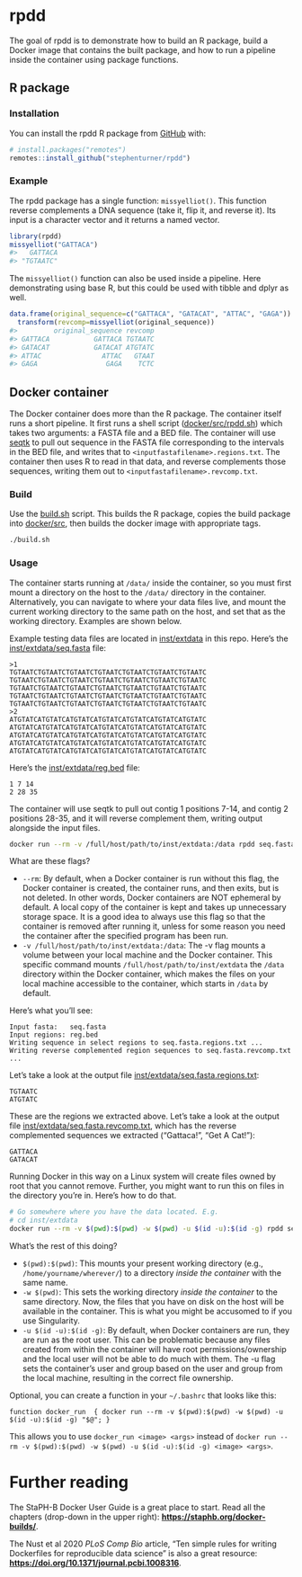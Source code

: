 
<!-- README.md is generated from README.Rmd. Please edit that file -->

# rpdd

The goal of rpdd is to demonstrate how to build an R package, build a
Docker image that contains the built package, and how to run a pipeline
inside the container using package functions.

## R package

### Installation

You can install the rpdd R package from
[GitHub](https://github.com/stephenturner/rpdd) with:

``` r
# install.packages("remotes")
remotes::install_github("stephenturner/rpdd")
```

### Example

The rpdd package has a single function: `missyelliot()`. This function
reverse complements a DNA sequence (take it, flip it, and reverse it).
Its input is a character vector and it returns a named vector.

``` r
library(rpdd)
missyelliot("GATTACA")
#>   GATTACA 
#> "TGTAATC"
```

The `missyelliot()` function can also be used inside a pipeline. Here
demonstrating using base R, but this could be used with tibble and dplyr
as well.

``` r
data.frame(original_sequence=c("GATTACA", "GATACAT", "ATTAC", "GAGA")) |>
  transform(revcomp=missyelliot(original_sequence))
#>         original_sequence revcomp
#> GATTACA           GATTACA TGTAATC
#> GATACAT           GATACAT ATGTATC
#> ATTAC               ATTAC   GTAAT
#> GAGA                 GAGA    TCTC
```

## Docker container

The Docker container does more than the R package. The container itself
runs a short pipeline. It first runs a shell script
([docker/src/rpdd.sh](docker/src/rpdd.sh)) which takes two arguments: a
FASTA file and a BED file. The container will use
[seqtk](https://github.com/lh3/seqtk) to pull out sequence in the FASTA
file corresponding to the intervals in the BED file, and writes that to
`<inputfastafilename>.regions.txt`. The container then uses R to read in
that data, and reverse complements those sequences, writing them out to
`<inputfastafilename>.revcomp.txt`.

### Build

Use the [build.sh](build.sh) script. This builds the R package, copies
the build package into [docker/src](docker/src), then builds the docker
image with appropriate tags.

``` sh
./build.sh
```

### Usage

The container starts running at `/data/` inside the container, so you
must first mount a directory on the host to the `/data/` directory in
the container. Alternatively, you can navigate to where your data files
live, and mount the current working directory to the same path on the
host, and set that as the working directory. Examples are shown below.

Example testing data files are located in [inst/extdata](inst/extdata)
in this repo. Here’s the
[inst/extdata/seq.fasta](inst/extdata/seq.fasta) file:

    >1
    TGTAATCTGTAATCTGTAATCTGTAATCTGTAATCTGTAATCTGTAATC
    TGTAATCTGTAATCTGTAATCTGTAATCTGTAATCTGTAATCTGTAATC
    TGTAATCTGTAATCTGTAATCTGTAATCTGTAATCTGTAATCTGTAATC
    TGTAATCTGTAATCTGTAATCTGTAATCTGTAATCTGTAATCTGTAATC
    TGTAATCTGTAATCTGTAATCTGTAATCTGTAATCTGTAATCTGTAATC
    >2
    ATGTATCATGTATCATGTATCATGTATCATGTATCATGTATCATGTATC
    ATGTATCATGTATCATGTATCATGTATCATGTATCATGTATCATGTATC
    ATGTATCATGTATCATGTATCATGTATCATGTATCATGTATCATGTATC
    ATGTATCATGTATCATGTATCATGTATCATGTATCATGTATCATGTATC
    ATGTATCATGTATCATGTATCATGTATCATGTATCATGTATCATGTATC

Here’s the [inst/extdata/reg.bed](inst/extdata/reg.bed) file:

    1 7 14
    2 28 35

The container will use seqtk to pull out contig 1 positions 7-14, and
contig 2 positions 28-35, and it will reverse complement them, writing
output alongside the input files.

``` sh
docker run --rm -v /full/host/path/to/inst/extdata:/data rpdd seq.fasta reg.bed
```

What are these flags?

- `--rm`: By default, when a Docker container is run without this flag,
  the Docker container is created, the container runs, and then exits,
  but is not deleted. In other words, Docker containers are NOT
  ephemeral by default. A local copy of the container is kept and takes
  up unnecessary storage space. It is a good idea to always use this
  flag so that the container is removed after running it, unless for
  some reason you need the container after the specified program has
  been run.
- `-v /full/host/path/to/inst/extdata:/data`: The -v flag mounts a
  volume between your local machine and the Docker container. This
  specific command mounts `/full/host/path/to/inst/extdata` the `/data`
  directory within the Docker container, which makes the files on your
  local machine accessible to the container, which starts in `/data` by
  default.

Here’s what you’ll see:

    Input fasta:   seq.fasta
    Input regions: reg.bed
    Writing sequence in select regions to seq.fasta.regions.txt ...
    Writing reverse complemented region sequences to seq.fasta.revcomp.txt ...

Let’s take a look at the output file
[inst/extdata/seq.fasta.regions.txt](inst/extdata/seq.fasta.regions.txt):

    TGTAATC
    ATGTATC

These are the regions we extracted above. Let’s take a look at the
output file
[inst/extdata/seq.fasta.revcomp.txt](inst/extdata/seq.fasta.revcomp.txt),
which has the reverse complemented sequences we extracted (“Gattaca!”,
“Get A Cat!”):

    GATTACA
    GATACAT

Running Docker in this way on a Linux system will create files owned by
root that you cannot remove. Further, you might want to run this on
files in the directory you’re in. Here’s how to do that.

``` sh
# Go somewhere where you have the data located. E.g.
# cd inst/extdata
docker run --rm -v $(pwd):$(pwd) -w $(pwd) -u $(id -u):$(id -g) rpdd seq.fasta reg.bed
```

What’s the rest of this doing?

- `$(pwd):$(pwd)`: This mounts your present working directory (e.g.,
  `/home/yourname/wherever/`) to a directory *inside the container* with
  the same name.
- `-w $(pwd)`: This sets the working directory *inside the container* to
  the same directory. Now, the files that you have on disk on the host
  will be available in the container. This is what you might be
  accusomed to if you use Singularity.
- `-u $(id -u):$(id -g)`: By default, when Docker containers are run,
  they are run as the root user. This can be problematic because any
  files created from within the container will have root
  permissions/ownership and the local user will not be able to do much
  with them. The -u flag sets the container’s user and group based on
  the user and group from the local machine, resulting in the correct
  file ownership.

Optional, you can create a function in your `~/.bashrc` that looks like
this:

    function docker_run  { docker run --rm -v $(pwd):$(pwd) -w $(pwd) -u $(id -u):$(id -g) "$@"; }

This allows you to use `docker_run <image> <args>` instead of
`docker run --rm -v $(pwd):$(pwd) -w $(pwd) -u $(id -u):$(id -g) <image> <args>`.

# Further reading

The StaPH-B Docker User Guide is a great place to start. Read all the
chapters (drop-down in the upper right):
**<https://staphb.org/docker-builds/>**.

The Nust et al 2020 *PLoS Comp Bio* article, “Ten simple rules for
writing Dockerfiles for reproducible data science” is also a great
resource: **<https://doi.org/10.1371/journal.pcbi.1008316>**.
